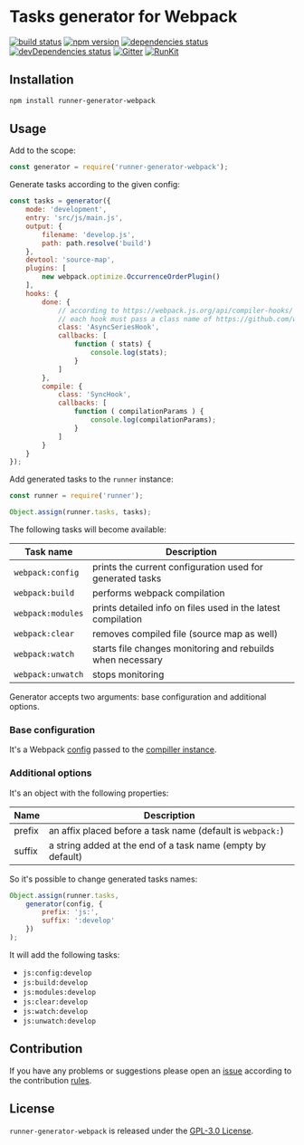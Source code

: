 Tasks generator for Webpack
===========================

[![build status](https://img.shields.io/travis/runner/generator-webpack.svg?style=flat-square)](https://travis-ci.org/runner/generator-webpack)
[![npm version](https://img.shields.io/npm/v/runner-generator-webpack.svg?style=flat-square)](https://www.npmjs.com/package/runner-generator-webpack)
[![dependencies status](https://img.shields.io/david/runner/generator-webpack.svg?style=flat-square)](https://david-dm.org/runner/generator-webpack)
[![devDependencies status](https://img.shields.io/david/dev/runner/generator-webpack.svg?style=flat-square)](https://david-dm.org/runner/generator-webpack?type=dev)
[![Gitter](https://img.shields.io/badge/gitter-join%20chat-blue.svg?style=flat-square)](https://gitter.im/DarkPark/runner)
[![RunKit](https://img.shields.io/badge/RunKit-try-yellow.svg?style=flat-square)](https://npm.runkit.com/runner-generator-webpack)


## Installation ##

```bash
npm install runner-generator-webpack
```


## Usage ##

Add to the scope:

```js
const generator = require('runner-generator-webpack');
```

Generate tasks according to the given config:

```js
const tasks = generator({
    mode: 'development',
    entry: 'src/js/main.js',
    output: {
        filename: 'develop.js',
        path: path.resolve('build')
    },
    devtool: 'source-map',
    plugins: [
        new webpack.optimize.OccurrenceOrderPlugin()
    ],
    hooks: {
        done: {
            // according to https://webpack.js.org/api/compiler-hooks/
            // each hook must pass a class name of https://github.com/webpack/tapable
            class: 'AsyncSeriesHook',
            callbacks: [
                function ( stats) {
                    console.log(stats);
                }
            ]
        },
        compile: {
            class: 'SyncHook',
            callbacks: [
                function ( compilationParams ) {
                    console.log(compilationParams);
                }
            ]
        }
    }
});
```

Add generated tasks to the `runner` instance:

```js
const runner = require('runner');

Object.assign(runner.tasks, tasks);
```

The following tasks will become available:

 Task name         | Description
-------------------|-------------
 `webpack:config`  | prints the current configuration used for generated tasks
 `webpack:build`   | performs webpack compilation 
 `webpack:modules` | prints detailed info on files used in the latest compilation
 `webpack:clear`   | removes compiled file (source map as well)
 `webpack:watch`   | starts file changes monitoring and rebuilds when necessary
 `webpack:unwatch` | stops monitoring

Generator accepts two arguments: base configuration and additional options.


### Base configuration ###

It's a Webpack [config](https://webpack.js.org/configuration/) passed to the [compiller instance](https://webpack.js.org/api/node/#compiler-instance).


### Additional options ###

It's an object with the following properties:

 Name   | Description
--------|-------------
 prefix | an affix placed before a task name (default is `webpack:`)  
 suffix | a string added at the end of a task name (empty by default)
 
So it's possible to change generated tasks names: 

```js
Object.assign(runner.tasks,
    generator(config, {
        prefix: 'js:',
        suffix: ':develop'
    })
);
```

It will add the following tasks:

* `js:config:develop` 
* `js:build:develop`  
* `js:modules:develop`
* `js:clear:develop`  
* `js:watch:develop`
* `js:unwatch:develop`
 

## Contribution ##

If you have any problems or suggestions please open an [issue](https://github.com/runner/generator-webpack/issues)
according to the contribution [rules](.github/contributing.md).


## License ##

`runner-generator-webpack` is released under the [GPL-3.0 License](http://opensource.org/licenses/GPL-3.0).
